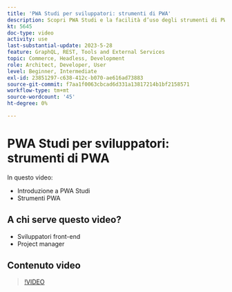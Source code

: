 ```yaml
---
title: 'PWA Studi per sviluppatori: strumenti di PWA'
description: Scopri PWA Studi e la facilità d’uso degli strumenti di PWA Studi.
kt: 5645
doc-type: video
activity: use
last-substantial-update: 2023-5-28
feature: GraphQL, REST, Tools and External Services
topic: Commerce, Headless, Development
role: Architect, Developer, User
level: Beginner, Intermediate
exl-id: 23851297-c638-412c-b070-ae616ad73883
source-git-commit: f7aa1f0063cbcad6d331a13817214b1bf2158571
workflow-type: tm+mt
source-wordcount: '45'
ht-degree: 0%

---
```


# PWA Studi per sviluppatori: strumenti di PWA

In questo video:

- Introduzione a PWA Studi
- Strumenti PWA

## A chi serve questo video?

- Sviluppatori front-end
- Project manager

## Contenuto video

>[!VIDEO](https://video.tv.adobe.com/v/35716?quality=12&learn=on)
